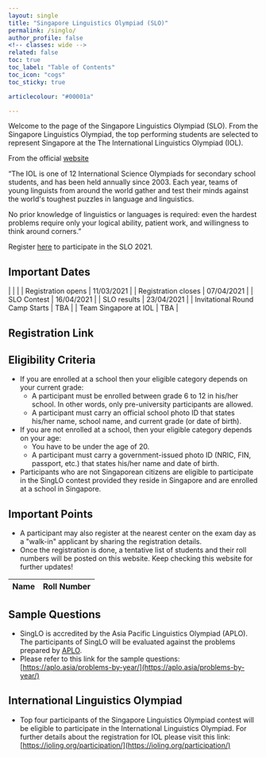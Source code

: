 ```yaml
---
layout: single
title: "Singapore Linguistics Olympiad (SLO)"
permalink: /singlo/
author_profile: false
<!-- classes: wide -->
related: false
toc: true
toc_label: "Table of Contents"
toc_icon: "cogs"
toc_sticky: true

articlecolour: "#00001a"

---
```

Welcome to the page of the Singapore Linguistics Olympiad (SLO). From the Singapore Linguistics Olympiad, the top performing students are selected to represent Singapore at the The International Linguistics Olympiad (IOL).

From the official [website](https://ioling.org/)

“The IOL is one of 12 International Science Olympiads for secondary school students, and has been held annually since 2003. Each year, teams of young linguists from around the world gather and test their minds against the world's toughest puzzles in language and linguistics.

No prior knowledge of linguistics or languages is required: even the hardest problems require only your logical ability, patient work, and willingness to think around corners.”

Register [here]() to participate in the SLO 2021.

## Important Dates

|  | |
| Registration opens             | 11/03/2021 |
| Registration closes            | 07/04/2021 |
| SLO Contest                    | 16/04/2021 |
| SLO results                    | 23/04/2021 |
| Invitational Round Camp Starts | TBA |
| Team Singapore at IOL          | TBA |

## Registration Link

## Eligibility Criteria

- If you are enrolled at a school then your eligible category depends on your current grade:
  - A participant must be enrolled between grade 6 to 12 in his/her school. In other words, only pre-university participants are allowed.
  - A participant must carry an official school photo ID that states his/her name, school name, and current grade (or date of birth).
- If you are not enrolled at a school, then your eligible category depends on your age:
  - You have to be under the age of 20.
  - A participant must carry a government-issued photo ID (NRIC, FIN, passport, etc.) that states his/her name and date of birth.
- Participants who are not Singaporean citizens are eligible to participate in the SingLO contest provided they reside in Singapore and are enrolled at a school in Singapore.

## Important Points

- A participant may also register at the nearest center on the exam day as a "walk-in" applicant by sharing the registration details.
- Once the registration is done, a tentative list of students and their roll numbers will be posted on this website. Keep checking this website for further updates!

<!-- ## SLO 2021 Participants -->

| Name 	| Roll Number 	|
|-	|-	|


## Sample Questions

- SingLO is accredited by the Asia Pacific Linguistics Olympiad (APLO). The participants of SingLO will be evaluated against the problems prepared by [APLO](https://aplo.asia/).
- Please refer to this link for the sample questions: [https://aplo.asia/problems-by-year/](https://aplo.asia/problems-by-year/)

## International Linguistics Olympiad

- Top four participants of the Singapore Linguistics Olympiad contest will be eligible to participate in the International Linguistics Olympiad. For further details about the registration for IOL please visit this link: [https://ioling.org/participation/](https://ioling.org/participation/)
